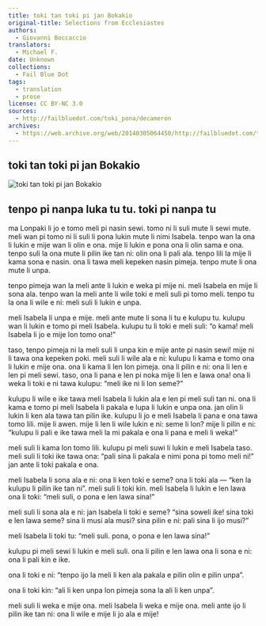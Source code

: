 ```yaml
---
title: toki tan toki pi jan Bokakio
original-title: Selections from Ecclesiastes
authors:
  - Giovanni Boccaccio
translators:
  - Michael F.
date: Unknown
collections:
  - Fail Blue Dot
tags:
  - translation
  - prose
license: CC BY-NC 3.0
sources:
  - http://failbluedot.com/toki_pona/decameron
archives:
  - https://web.archive.org/web/20140305064450/http://failbluedot.com/toki_pona/decameron
---
```


## toki tan toki pi jan Bokakio

![toki tan toki pi jan Bokakio](https://web.archive.org/web/20140305064450im_/http://failbluedot.com/images/decameron.jpg)

## tenpo pi nanpa luka tu tu. toki pi nanpa tu

ma Lonpaki li jo e tomo meli pi nasin sewi. tomo ni li suli mute li sewi mute. meli wan pi tomo ni li suli li pona lukin mute li nimi Isabela. tenpo wan la ona li lukin e mije wan li olin e ona. mije li lukin e pona ona li olin sama e ona. tenpo suli la ona mute li pilin ike tan ni: olin ona li pali ala. tenpo lili la mije li kama sona e nasin. ona li tawa meli kepeken nasin pimeja. tenpo mute li ona mute li unpa.

tenpo pimeja wan la meli ante li lukin e weka pi mije ni. meli Isabela en mije li sona ala. tenpo wan la meli ante li wile toki e meli suli pi tomo meli. tenpo tu la ona li wile e ni: meli suli li lukin e unpa.

meli Isabela li unpa e mije. meli ante mute li sona li tu e kulupu tu. kulupu wan li lukin e tomo pi meli Isabela. kulupu tu li toki e meli suli: “o kama! meli Isabela li jo e mije lon tomo ona!”

taso, tenpo pimeja ni la meli suli li unpa kin e mije ante pi nasin sewi! mije ni li tawa ona kepeken poki. meli suli li wile ala e ni: kulupu li kama e tomo ona li lukin e mije ona. ona li kama li len lon pimeja. ona li pilin e ni: ona li len e len pi meli sewi. taso, ona li pana e len pi noka mije li len e lawa ona! ona li weka li toki e ni tawa kulupu: “meli ike ni li lon seme?”

kulupu li wile e ike tawa meli Isabela li lukin ala e len pi meli suli tan ni. ona li kama e tomo pi meli Isabela li pakala e lupa li lukin e unpa ona. jan olin li lukin li ken ala tawa tan pilin ike. kulupu li jo e meli Isabela li pana e ona tawa tomo lili. mije li awen. mije li len li wile lukin e ni: seme li lon? mije li pilin e ni: “kulupu li pali e ike tawa meli la mi pakala e ona li pana e meli li weka!”

meli suli li kama lon tomo lili. kulupu pi meli suwi li lukin e meli Isabela taso. meli suli li toki ike tawa ona: “pali sina li pakala e nimi pona pi tomo meli ni!” jan ante li toki pakala e ona.

meli Isabela li sona ala e ni: ona li ken toki e seme? ona li toki ala — “ken la kulupu li pilin ike tan ni”. meli suli li toki kin. meli Isabela li lukin e len lawa ona li toki: “meli suli, o pona e len lawa sina!”

meli suli li sona ala e ni: jan Isabela li toki e seme? “sina soweli ike! sina toki e len lawa seme? sina li musi ala musi? sina pilin e ni: pali sina li ijo musi?”

meli Isabela li toki tu: “meli suli. pona, o pona e len lawa sina!”

kulupu pi meli sewi li lukin e meli suli. ona li pilin e len lawa ona li sona e ni: ona li pali kin e ike.

ona li toki e ni: “tenpo ijo la meli li ken ala pakala e pilin olin e pilin unpa”.

ona li toki kin: “ali li ken unpa lon pimeja sona la ali li ken unpa”.

meli suli li weka e mije ona. meli Isabela li weka e mije ona. meli ante ijo li pilin ike tan ni: ona li wile e mije li jo ala e mije!

